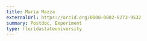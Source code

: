 ```yaml
---
title: Maria Mazza
externalUrl: https://orcid.org/0000-0002-8273-9532
summary: Postdoc, Experiment
type: floridastateuniversity
---
```

